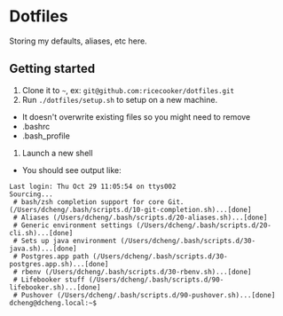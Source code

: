 # Dotfiles
Storing my defaults, aliases, etc here.

## Getting started
1. Clone it to `~`, ex: `git@github.com:ricecooker/dotfiles.git`
1. Run `./dotfiles/setup.sh` to setup on a new machine.
 * It doesn't overwrite existing files so you might need to remove
  * .bashrc
  * .bash_profile
1. Launch a new shell
 * You should see output like:
 ```
Last login: Thu Oct 29 11:05:54 on ttys002
Sourcing...
  # bash/zsh completion support for core Git. (/Users/dcheng/.bash/scripts.d/10-git-completion.sh)...[done]
  # Aliases (/Users/dcheng/.bash/scripts.d/20-aliases.sh)...[done]
  # Generic environment settings (/Users/dcheng/.bash/scripts.d/20-cli.sh)...[done]
  # Sets up java environment (/Users/dcheng/.bash/scripts.d/30-java.sh)...[done]
  # Postgres.app path (/Users/dcheng/.bash/scripts.d/30-postgres.app.sh)...[done]
  # rbenv (/Users/dcheng/.bash/scripts.d/30-rbenv.sh)...[done]
  # Lifebooker stuff (/Users/dcheng/.bash/scripts.d/90-lifebooker.sh)...[done]
  # Pushover (/Users/dcheng/.bash/scripts.d/90-pushover.sh)...[done]
dcheng@dcheng.local:~$
 ```


